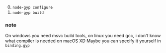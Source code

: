 0. `node-gyp configure`
1. `node-gyp build`

### note
  On windows you need msvc build tools, on linux you need gcc, i don't know what compiler is needed on macOS XD
  Maybe you can specify it yourself in `binding.gyp`
